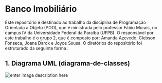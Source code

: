# Banco Imobiliário

Este repositório é destinado ao trabalho da disciplina de Programação Orientada a Objeto (POO), que é ministrada pelo professor Fábio Morais, no campus IV da Universidade Federal da Paraíba (UFPB). O responsável por este trabalho é o grupo 2, que é composto por: Amanda Azevedo, Clebson Fonseca, Joana Darck e Joyce Sousa. O diretórios do repositório foi estruturado da seguinte forma :

## 1. Diagrama UML (diagrama-de-classes)
![enter image description here](https://github.com/dcx-cursos/projeto-poo-2019-1-jo/blob/dev/diagrama-de-classes/DIAGRAMA-DE-CLASSES-BANCO-IMOBILIARIO.png)

